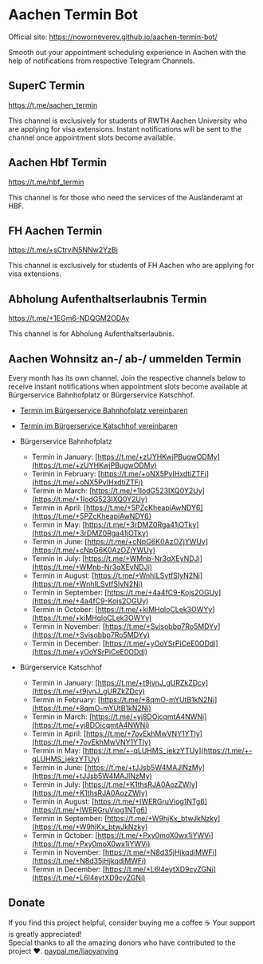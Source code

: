 # Aachen Termin Bot 

Official site: https://noworneverev.github.io/aachen-termin-bot/

Smooth out your appointment scheduling experience in Aachen with the help of notifications from respective Telegram Channels.

## SuperC Termin
https://t.me/aachen_termin

This channel is exclusively for students of RWTH Aachen University who are applying for visa extensions. Instant notifications will be sent to the channel once appointment slots become available.

## Aachen Hbf Termin
https://t.me/hbf_termin

This channel is for those who need the services of the Ausländeramt at HBF.

## FH Aachen Termin
https://t.me/+sCtrviN5NNw2YzBi

This channel is exclusively for students of FH Aachen who are applying for visa extensions.

## Abholung Aufenthaltserlaubnis Termin
https://t.me/+1EGm6-NDQGM2ODAy

This channel is for Abholung Aufenthaltserlaubnis.

## Aachen Wohnsitz an-/ ab-/ ummelden Termin
Every month has its own channel. Join the respective channels below to receive instant notifications when appointment slots become available at Bürgerservice Bahnhofplatz or Bürgerservice Katschhof.

- [Termin im Bürgerservice Bahnhofplatz vereinbaren](https://www.qtermin.de/bahnhofplatzkatschhof?calendarid=57003,57091,57092,57093,57094,71058,71059,71060,71061,71062,77257,77289,77291,77292,133608,133610,133607,133612,133614,133615,133616)

- [Termin im Bürgerservice Katschhof vereinbaren](https://qtermin.de/BahnhofplatzKatschhof?calendarid=57095,57096,57097,74724,74725,133598)

- Bürgerservice Bahnhofplatz
  - Termin in January: [https://t.me/+zUYHKwjPBugwODMy](https://t.me/+zUYHKwjPBugwODMy)
  - Termin in February: [https://t.me/+oNX5PvIHxdtiZTFi](https://t.me/+oNX5PvIHxdtiZTFi)
  - Termin in March: [https://t.me/+1IodG523IXQ0Y2Uy](https://t.me/+1IodG523IXQ0Y2Uy)
  - Termin in April: [https://t.me/+5PZcKheapiAwNDY6](https://t.me/+5PZcKheapiAwNDY6)
  - Termin in May: [https://t.me/+3rDMZ0Rga41jOTky](https://t.me/+3rDMZ0Rga41jOTky)
  - Termin in June: [https://t.me/+cNpG6K0AzOZjYWUy](https://t.me/+cNpG6K0AzOZjYWUy)
  - Termin in July: [https://t.me/+WMnb-Nr3qXEyNDJi](https://t.me/+WMnb-Nr3qXEyNDJi)
  - Termin in August: [https://t.me/+WnhILSvtfSIyN2Ni](https://t.me/+WnhILSvtfSIyN2Ni)
  - Termin in September: [https://t.me/+4a4fC9-Kojs2OGUy](https://t.me/+4a4fC9-Kojs2OGUy)
  - Termin in October: [https://t.me/+kiMHqloCLek3OWYy](https://t.me/+kiMHqloCLek3OWYy)
  - Termin in November: [https://t.me/+Svisobbp7Ro5MDYy](https://t.me/+Svisobbp7Ro5MDYy)
  - Termin in December: [https://t.me/+yOoYSrPiCeE0ODdi](https://t.me/+yOoYSrPiCeE0ODdi)
  
- Bürgerservice Katschhof
  - Termin in January: [https://t.me/+t9jvnJ_gURZkZDcy](https://t.me/+t9jvnJ_gURZkZDcy)
  - Termin in February: [https://t.me/+8qmO-mYUtB1kN2Ni](https://t.me/+8qmO-mYUtB1kN2Ni)
  - Termin in March: [https://t.me/+yj8DOicqmtA4NWNi](https://t.me/+yj8DOicqmtA4NWNi)
  - Termin in April: [https://t.me/+7ovEkhMwVNY1YTIy](https://t.me/+7ovEkhMwVNY1YTIy)
  - Termin in May: [https://t.me/+-qLUHMS_jekzYTUy](https://t.me/+-qLUHMS_jekzYTUy)
  - Termin in June: [https://t.me/+tJJsb5W4MAJlNzMy](https://t.me/+tJJsb5W4MAJlNzMy)
  - Termin in July: [https://t.me/+K1thsRJA0AozZWIy](https://t.me/+K1thsRJA0AozZWIy)
  - Termin in August: [https://t.me/+IWERGruViog1NTg6](https://t.me/+IWERGruViog1NTg6)
  - Termin in September: [https://t.me/+W9hjKx_btwJkNzky](https://t.me/+W9hjKx_btwJkNzky)
  - Termin in October: [https://t.me/+Pxy0moX0wx1iYWVi](https://t.me/+Pxy0moX0wx1iYWVi)
  - Termin in November: [https://t.me/+N8d35jHjkqdiMWFi](https://t.me/+N8d35jHjkqdiMWFi)
  - Termin in December: [https://t.me/+L6l4eytXD9cyZGNi](https://t.me/+L6l4eytXD9cyZGNi)

## Donate
If you find this project helpful, consider buying me a coffee ☕️ Your support is greatly appreciated!  
Special thanks to all the amazing donors who have contributed to the project ❤️.
[paypal.me/liaoyanying](https://www.paypal.me/liaoyanying)
